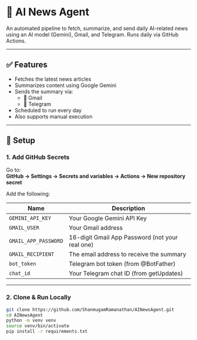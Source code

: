 # 📰 AI News Agent

An automated pipeline to fetch, summarize, and send daily AI-related news using an AI model (Gemini), Gmail, and Telegram. Runs daily via GitHub Actions.

---

## ✅ Features

- Fetches the latest news articles
- Summarizes content using Google Gemini
- Sends the summary via:
  - 📧 Gmail
  - 💬 Telegram
- Scheduled to run every day
- Also supports manual execution

---

## 🔧 Setup

### 1. Add GitHub Secrets

Go to:  
**GitHub → Settings → Secrets and variables → Actions → New repository secret**

Add the following:

| Name                | Description                                       |
|---------------------|---------------------------------------------------|
| `GEMINI_API_KEY`     | Your Google Gemini API Key                        |
| `GMAIL_USER`         | Your Gmail address                                |
| `GMAIL_APP_PASSWORD` | 16-digit Gmail App Password (not your real one)   |
| `GMAIL_RECIPIENT`    | The email address to receive the summary          |
| `bot_token`          | Telegram bot token (from @BotFather)              |
| `chat_id`            | Your Telegram chat ID (from getUpdates)           |

---

### 2. Clone & Run Locally

```bash
git clone https://github.com/ShanmugamRamanathan/AINewsAgent.git
cd AINewsAgent
python -m venv venv
source venv/bin/activate
pip install -r requirements.txt
